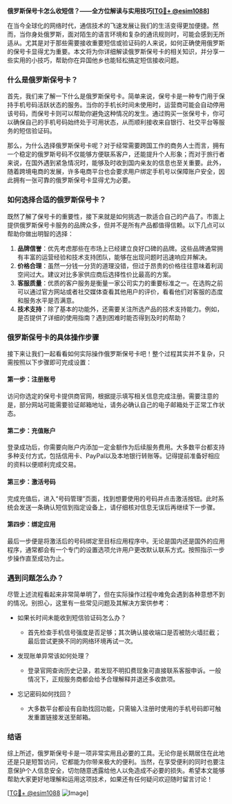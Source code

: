 **俄罗斯保号卡怎么收短信？——全方位解读与实用技巧[[TG💪+ @esim1088](https://t.me/s/esim1088)]**

在当今全球化的网络时代，通信技术的飞速发展让我们的生活变得更加便捷。然而，当你身处俄罗斯，面对陌生的语言环境和复杂的通讯规则时，可能会感到无所适从。尤其是对于那些需要接收重要短信或验证码的人来说，如何正确使用俄罗斯的保号卡显得尤为重要。本文将为你详细解读俄罗斯保号卡的相关知识，并分享一些实用的小技巧，帮助你在异国他乡也能轻松搞定短信接收问题。

### 什么是俄罗斯保号卡？

首先，我们来了解一下什么是俄罗斯保号卡。简单来说，保号卡是一种专门用于保持手机号码活跃状态的服务。当你的手机长时间未使用时，运营商可能会自动停用该号码，而保号卡则可以帮助你避免这种情况的发生。通过购买一张保号卡，你可以确保自己的手机号码始终处于可用状态，从而顺利接收来自银行、社交平台等服务的短信验证码。

那么，为什么选择俄罗斯保号卡呢？对于经常需要跨国工作的商务人士而言，拥有一个稳定的俄罗斯号码不仅能够方便联系客户，还能提升个人形象；而对于旅行者来说，在国外遇到紧急情况时，能够及时收到国内亲友的信息也至关重要。此外，随着跨境电商的发展，许多电商平台也会要求用户绑定手机号以保障账户安全，因此拥有一张可靠的俄罗斯保号卡显得尤为必要。

### 如何选择合适的俄罗斯保号卡？

既然了解了保号卡的重要性，接下来就是如何挑选一款适合自己的产品了。市面上提供俄罗斯保号卡服务的品牌众多，但并不是所有产品都值得信赖。以下几点可以帮助你做出明智的选择：

1. **品牌信誉**：优先考虑那些在市场上已经建立良好口碑的品牌。这些品牌通常拥有丰富的运营经验和技术支持团队，能够在出现问题时迅速响应并解决。
2. **价格合理**：虽然一分钱一分货的道理没错，但过于昂贵的价格往往意味着利润空间过大。建议对比多家供应商后选择性价比最高的方案。
3. **客服质量**：优质的客户服务是衡量一家公司实力的重要标准之一。在选购之前可以通过官方网站或者社交媒体查看其他用户的评价，看看他们对客服的态度和服务水平是否满意。
4. **技术支持**：除了基本的功能外，还需要关注所选产品的技术支持能力。例如，是否提供了详细的使用指南？遇到困难时能否得到及时的帮助？

### 俄罗斯保号卡的具体操作步骤

接下来让我们一起看看如何实际操作俄罗斯保号卡吧！整个过程其实并不复杂，只需按照以下步骤即可完成设置：

#### 第一步：注册账号
访问你选定的保号卡提供商官网，根据提示填写相关信息完成注册。需要注意的是，部分网站可能需要验证邮箱地址，请务必确认自己的电子邮箱处于正常工作状态。

#### 第二步：充值账户
登录成功后，你需要向账户内添加一定金额作为后续服务费用。大多数平台都支持多种支付方式，包括信用卡、PayPal以及本地银行转账等。记得提前准备好相应的资料以便顺利完成交易。

#### 第三步：激活号码
完成充值后，进入“号码管理”页面，找到想要使用的号码并点击激活按钮。此时系统会发送一条确认短信到指定设备上，请仔细核对信息无误后再继续下一步骤。

#### 第四步：绑定应用
最后一步便是将激活后的号码绑定至目标应用程序中。无论是国内还是国外的应用程序，通常都会有一个专门的设置选项允许用户更改默认联系方式。按照指示一步步操作直至成功为止。

### 遇到问题怎么办？

尽管上述流程看起来非常简单明了，但在实际操作过程中难免会遇到各种意想不到的情况。别担心，这里有一些常见问题及其解决方案供参考：

- 如果长时间未能收到短信验证码怎么办？
   - 首先检查手机信号强度是否足够；其次确认接收端口是否被防火墙拦截；最后尝试更换不同的网络环境再试一次。

- 发现账单异常该如何处理？
   - 登录官网查询历史记录，若发现不明扣费现象可直接联系客服申诉。一般情况下，正规服务商都会给予合理解释并退还多收款项。

- 忘记密码如何找回？
   - 大多数平台都设有自助找回功能，只需输入注册时使用的手机号码即可触发重置链接发送至邮箱。

### 结语

综上所述，俄罗斯保号卡是一项非常实用且必要的工具。无论你是长期居住在此地还是只是短暂访问，它都能为你带来极大的便利。当然，在享受便利的同时也要注意保护个人信息安全，切勿随意透露给他人以免造成不必要的损失。希望本文能够帮助大家更好地理解和运用这项技术，如果还有任何疑问欢迎随时留言讨论！

[[TG💪+ @esim1088](https://t.me/s/esim1088) ![Image](https://i.postimg.cc/4NQfJmqS/Snipaste-2025-05-13-00-14-12.png)]